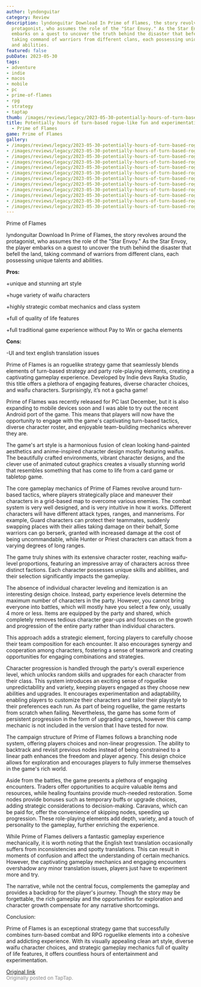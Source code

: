 ```yaml
---
author: lyndonguitar
category: Review
description: lyndonguitar Download In Prime of Flames, the story revolves around the
  protagonist, who assumes the role of the "Star Envoy." As the Star Envoy, the player
  embarks on a quest to uncover the truth behind the disaster that befell the land,
  taking command of warriors from different clans, each possessing unique talents
  and abilities.
featured: false
pubDate: 2023-05-30
tags:
- adventure
- indie
- macos
- mobile
- pc
- prime-of-flames
- rpg
- strategy
- taptap
thumb: /images/reviews/legacy/2023-05-30-potentially-hours-of-turn-based-rogue-like-fun-and-experimentation--review---prime-of-fla-0.avif
title: Potentially hours of turn-based rogue-like fun and experimentation | Review
  - Prime of Flames
game: Prime of Flames
gallery:
- /images/reviews/legacy/2023-05-30-potentially-hours-of-turn-based-rogue-like-fun-and-experimentation--review---prime-of-fla-0.avif
- /images/reviews/legacy/2023-05-30-potentially-hours-of-turn-based-rogue-like-fun-and-experimentation--review---prime-of-fla-1.avif
- /images/reviews/legacy/2023-05-30-potentially-hours-of-turn-based-rogue-like-fun-and-experimentation--review---prime-of-fla-2.avif
- /images/reviews/legacy/2023-05-30-potentially-hours-of-turn-based-rogue-like-fun-and-experimentation--review---prime-of-fla-3.avif
- /images/reviews/legacy/2023-05-30-potentially-hours-of-turn-based-rogue-like-fun-and-experimentation--review---prime-of-fla-4.avif
- /images/reviews/legacy/2023-05-30-potentially-hours-of-turn-based-rogue-like-fun-and-experimentation--review---prime-of-fla-5.avif
- /images/reviews/legacy/2023-05-30-potentially-hours-of-turn-based-rogue-like-fun-and-experimentation--review---prime-of-fla-6.avif
- /images/reviews/legacy/2023-05-30-potentially-hours-of-turn-based-rogue-like-fun-and-experimentation--review---prime-of-fla-7.avif
- /images/reviews/legacy/2023-05-30-potentially-hours-of-turn-based-rogue-like-fun-and-experimentation--review---prime-of-fla-8.avif
- /images/reviews/legacy/2023-05-30-potentially-hours-of-turn-based-rogue-like-fun-and-experimentation--review---prime-of-fla-9.avif
- /images/reviews/legacy/2023-05-30-potentially-hours-of-turn-based-rogue-like-fun-and-experimentation--review---prime-of-fla-10.avif
- /images/reviews/legacy/2023-05-30-potentially-hours-of-turn-based-rogue-like-fun-and-experimentation--review---prime-of-fla-11.avif
---
```

Prime of Flames

lyndonguitar
Download
In Prime of Flames, the story revolves around the protagonist, who assumes the role of the "Star Envoy." As the Star Envoy, the player embarks on a quest to uncover the truth behind the disaster that befell the land, taking command of warriors from different clans, each possessing unique talents and abilities.


**Pros:**


+unique and stunning art style

+huge variety of waifu characters

+highly strategic combat mechanics and class system

+full of quality of life features

+full traditional game experience without Pay to Win or gacha elements


**Cons:**


-UI and text english translation issues

Prime of Flames is an roguelike strategy game that seamlessly blends elements of turn-based strategy and party role-playing elements, creating a captivating gameplay experience. Developed by Indie devs Rayka Studio, this title offers a plethora of engaging features, diverse character choices, and waifu characters. Surprisingly, it’s not a gacha game!

Prime of Flames was recently released for PC last December, but it is also expanding to mobile devices soon and I was able to try out the recent Android port of the game. This means that players will now have the opportunity to engage with the game's captivating turn-based tactics, diverse character roster, and enjoyable team-building mechanics wherever they are.

The game's art style is a harmonious fusion of clean looking hand-painted aesthetics and anime-inspired character design mostly featuring waifus. The beautifully crafted environments, vibrant character designs, and the clever use of animated cutout graphics creates a visually stunning world that resembles something that has come to life from a card game or tabletop game.

The core gameplay mechanics of Prime of Flames revolve around turn-based tactics, where players strategically place and maneuver their characters in a grid-based map to overcome various enemies. The combat system is very well designed, and is very intuitive in how it works. Different characters will have different attack types, ranges, and mannerisms. For example, Guard characters can protect their teammates, suddenly swapping places with their allies taking damage on their behalf, Some warriors can go berserk, granted with increased damage at the cost of being uncommandable, while Hunter or Priest characters can attack from a varying degrees of long ranges.

The game truly shines with its extensive character roster, reaching waifu-level proportions, featuring an impressive array of characters across three distinct factions. Each character possesses unique skills and abilities, and their selection significantly impacts the gameplay.

The absence of individual character leveling and itemization is an interesting design choice. Instead, party experience levels determine the maximum number of characters in the party. However, you cannot bring everyone into battles, which will mostly have you select a few only, usually 4 more or less. Items are equipped by the party and shared, which completely removes tedious character gear-ups and focuses on the growth and progression of the entire party rather than individual characters.

This approach adds a strategic element, forcing players to carefully choose their team composition for each encounter. It also encourages synergy and cooperation among characters, fostering a sense of teamwork and creating opportunities for engaging combinations and strategies.

Character progression is handled through the party's overall experience level, which unlocks random skills and upgrades for each character from their class. This system introduces an exciting sense of roguelike unpredictability and variety, keeping players engaged as they choose new abilities and upgrades. It encourages experimentation and adaptability, enabling players to customize their characters and tailor their playstyle to their preferences each run. As part of being roguelike, the game restarts from scratch when failing. Nevertheless, the game has some form of persistent progression in the form of upgrading camps, however this camp mechanic is not included in the version that I have tested for now.

The campaign structure of Prime of Flames follows a branching node system, offering players choices and non-linear progression. The ability to backtrack and revisit previous nodes instead of being constrained to a linear path enhances the freedom and player agency. This design choice allows for exploration and encourages players to fully immerse themselves in the game's rich world.

Aside from the battles, the game presents a plethora of engaging encounters. Traders offer opportunities to acquire valuable items and resources, while healing fountains provide much-needed restoration. Some nodes provide bonuses such as temporary buffs or upgrade choices, adding strategic considerations to decision-making. Caravans, which can be paid for, offer the convenience of skipping nodes, speeding up progression. These role-playing elements add depth, variety, and a touch of personality to the gameplay, further enriching the experience.

While Prime of Flames delivers a fantastic gameplay experience mechanically, it is worth noting that the English text translation occasionally suffers from inconsistencies and spotty translations. This can result in moments of confusion and affect the understanding of certain mechanics. However, the captivating gameplay mechanics and engaging encounters overshadow any minor translation issues, players just have to experiment more and try.

The narrative, while not the central focus, complements the gameplay and provides a backdrop for the player's journey. Though the story may be forgettable, the rich gameplay and the opportunities for exploration and character growth compensate for any narrative shortcomings.

Conclusion:

Prime of Flames is an exceptional strategy game that successfully combines turn-based combat and RPG roguelike elements into a cohesive and addicting experience. With its visually appealing clean art style, diverse waifu character choices, and strategic gameplay mechanics full of quality of life features, it offers countless hours of entertainment and experimentation.

[Original link](https://www.taptap.io/post/5718338)<br><span style="font-size: 0.95em; color: #888;">Originally posted on TapTap.</span>